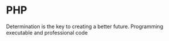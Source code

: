 # PHP 
Determination is the key to creating a better future.
Programming executable and professional code
